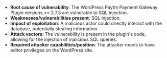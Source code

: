- **Root cause of vulnerability**: The WordPress Paytm Payment Gateway Plugin versions <= 2.7.3 are vulnerable to SQL injection.
- **Weaknesses/vulnerabilities present**: SQL Injection.
- **Impact of exploitation**: A malicious actor could directly interact with the database, potentially stealing information.
- **Attack vectors**: The vulnerability is present in the plugin's code, allowing for the injection of malicious SQL queries.
- **Required attacker capabilities/position**: The attacker needs to have editor privileges on the WordPress site.